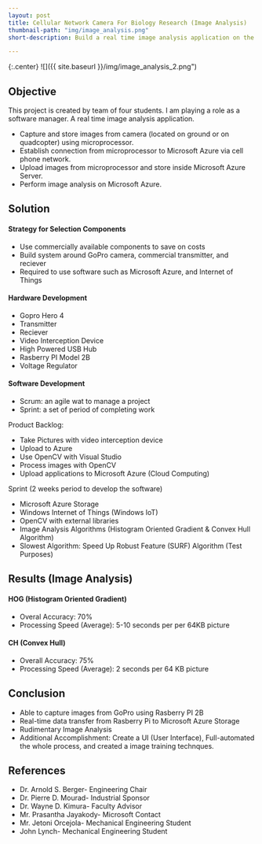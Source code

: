 ```yaml
---
layout: post
title: Cellular Network Camera For Biology Research (Image Analysis)
thumbnail-path: "img/image_analysis.png"
short-description: Build a real time image analysis application on the cloud.

---
```


{:.center}
![]({{ site.baseurl }}/img/image_analysis_2.png")

## Objective
This project is created by team of  four students. I am playing a role as a software manager.
A real time image analysis application. 
- Capture and store images from camera (located on ground or on quadcopter) using microprocessor.
- Establish connection from microprocessor to Microsoft Azure via cell phone network.
- Upload images from microprocessor and store inside Microsoft Azure Server.
- Perform image analysis on Microsoft Azure.

## Solution

#### Strategy for Selection Components
- Use commercially available components to save on costs
- Build system around GoPro camera, commercial transmitter, and reciever
- Required to use software such as Microsoft Azure, and Internet of Things

#### Hardware Development
- Gopro Hero 4
- Transmitter
- Reciever
- Video Interception Device
- High Powered USB Hub
- Rasberry PI Model 2B
- Voltage Regulator

#### Software Development
- Scrum: an agile wat to manage a project
- Sprint: a set of period of completing work

Product Backlog:
- Take Pictures with video interception device
- Upload to Azure
- Use OpenCV with Visual Studio
- Process images with OpenCV
- Upload applications to Microsoft Azure (Cloud Computing)

Sprint (2 weeks period to develop the software)
- Microsoft Azure Storage
- Windows Internet of Things (Windows IoT)
- OpenCV with external libraries
- Image Analysis Algorithms (Histogram Oriented Gradient & Convex Hull Algorithm)
- Slowest Algorithm: Speed Up Robust Feature (SURF) Algorithm (Test Purposes)

## Results (Image Analysis)

#### HOG (Histogram Oriented Gradient)
- Overal Accuracy: 70%
- Processing Speed (Average): 5-10 seconds per per 64KB picture

#### CH (Convex Hull)
- Overall Accuracy: 75%
- Processing Speed (Average): 2 seconds per 64 KB picture

## Conclusion
- Able to capture images from GoPro using Rasberry PI 2B
- Real-time data transfer from Rasberry Pi to Microsoft Azure Storage
- Rudimentary Image Analysis
- Additional Accomplishment: Create a UI (User Interface), Full-automated the whole process, and created a image training technques.

## References
- Dr. Arnold S. Berger- Engineering Chair
- Dr. Pierre D. Mourad- Industrial Sponsor
- Dr. Wayne D. Kimura- Faculty Advisor
- Mr. Prasantha Jayakody- Microsoft Contact
- Mr. Jetoni Orcejola- Mechanical Engineering Student
- John Lynch- Mechanical Engineering Student
